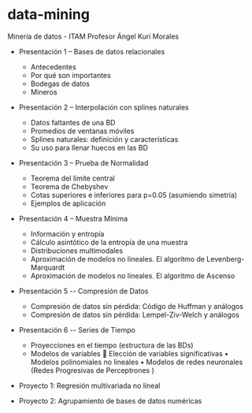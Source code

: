 # data-mining
Minería de datos - ITAM
Profesor Ángel Kuri Morales

* Presentación 1 – Bases de datos relacionales
  - Antecedentes
  - Por qué son importantes
  - Bodegas de datos
  - Mineros
* Presentación 2 – Interpolación con splines naturales	
  - Datos faltantes de una BD
  - Promedios de ventanas móviles
  - Splines naturales: definición y características
  - Su uso para llenar huecos en las BD

* Presentación 3 – Prueba de Normalidad
  - Teorema del límite central
  - Teorema de Chebyshev
  - Cotas superiores e inferiores para p=0.05 (asumiendo simetría)
  - Ejemplos de aplicación
* Presentación 4 – Muestra Mínima
  - Información y entropía
  - Cálculo asintótico de la entropía de una muestra
  - Distribuciones multimodales
  - Aproximación de modelos no lineales. El algoritmo de Levenberg-Marquardt
  - Aproximación de modelos no lineales. El algoritmo de Ascenso
* Presentación 5 -- Compresión de Datos 
  - Compresión de datos sin pérdida: Código de Huffman y análogos
  - Compresión de datos sin pérdida: Lempel-Ziv-Welch y análogos
* Presentación 6 -- Series de Tiempo
  - Proyecciones en el tiempo (estructura de las BDs)
  - Modelos de variables
	Elección de variables significativas
•	Modelos polinomiales no lineales
•	Modelos de redes neuronales (Redes Progresivas de Perceptrones )

* Proyecto 1: Regresión multivariada no lineal

* Proyecto 2: Agrupamiento de bases de datos numéricas
